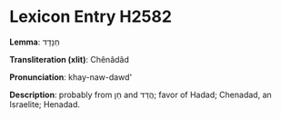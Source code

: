 # Lexicon Entry H2582

**Lemma**: חֵנָדָד

**Transliteration (xlit)**: Chênâdâd

**Pronunciation**: khay-naw-dawd'

**Description**:
probably from חֵן and הֲדַד; favor of Hadad; Chenadad, an Israelite; Henadad.
